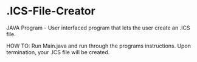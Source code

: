 # .ICS-File-Creator
JAVA Program - User interfaced program that lets the user create an .ICS file.

HOW TO:
Run Main.java and run through the programs instructions.
Upon termination, your .ICS file will be created.

